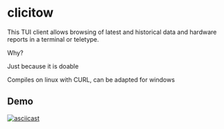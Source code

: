 # clicitow

This TUI client allows browsing of latest and historical data and hardware reports in a terminal or teletype.

Why?

Just because it is doable


Compiles on linux with CURL, can be adapted for windows

## Demo

[![asciicast](https://asciinema.org/a/84RxjrBmA7QV8nx73qZi59MyA.svg)](https://asciinema.org/a/84RxjrBmA7QV8nx73qZi59MyA)
